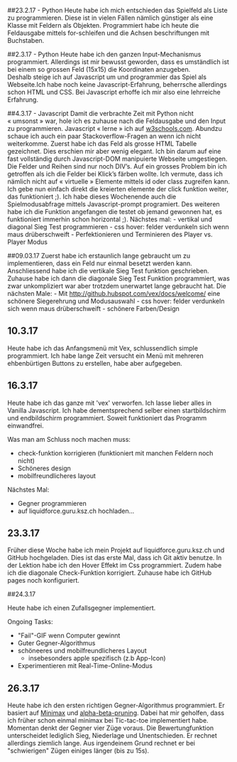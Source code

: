 ##23.2.17 - Python
Heute habe ich mich entschieden das Spielfeld als Liste zu programmieren.
Diese ist in vielen Fällen nämlich günstiger als eine Klasse mit Feldern als Objekten. Programmiert habe ich heute die Feldausgabe mittels for-schleifen und die Achsen beschriftungen mit Buchstaben.  

##2.3.17 - Python
Heute habe ich den ganzen Input-Mechanismus programmiert. Allerdings ist mir bewusst geworden, dass es umständlich ist bei einem so grossen Feld (15x15) die Koordinaten anzugeben.  
Deshalb steige ich auf Javascript um und programmier das Spiel als Webseite.Ich habe noch keine Javascript-Erfahrung, beherrsche allerdings schon HTML und CSS. Bei Javascript erhoffe ich mir also eine lehrreiche Erfahrung.  

##4.3.17 - Javascript
Damit die verbrachte Zeit mit Python nicht « umsonst » war, hole ich es zuhause nach die Feldausgabe und den Input zu programmieren. Javascript « lerne » ich auf <a href="http://w3schools.com">w3schools.com</a>. Abundzu schaue ich auch ein paar Stackoverflow-Fragen an wenn ich nicht weiterkomme. Zuerst habe ich das Feld als grosse HTML Tabelle gezeichnet. Dies erschien mir aber wenig elegant. Ich bin darum auf eine fast vollständig durch Javascript-DOM manipuierte Webseite umgestiegen. Die Felder und Reihen sind nur noch DIV’s. Auf ein grosses Problem bin ich getroffen als ich die Felder bei Klick’s färben wollte. Ich vermute, dass ich nämlich nicht auf « virtuelle » Elemente    mittels id oder class zugreifen kann. Ich gebe nun einfach direkt die kreierten elemente der click funktion weiter, das funktioniert ;).   Ich habe dieses Wochenende auch die Spielmodusabfrage mittels Javascript-prompt programiert. Des weiteren habe ich die Funktion angefangen die   testet ob jemand gewonnen hat, es funktioniert immerhin schon horizontal ;).
Nächstes mal:
    - vertikal und diagonal Sieg Test programmieren
    - css hover: felder verdunkeln sich wenn maus drüberschweift
    - Perfektionieren und Terminieren des Player vs. Player Modus

##09.03.17
Zuerst habe ich erstaunlich lange gebraucht um zu implementieren, dass ein Feld nur einmal besetzt werden kann.  
Anschliessend habe ich die vertikale Sieg Test funktion geschrieben.  Zuhause habe ich dann die diagonale Sieg Test Funktion programmiert, was zwar unkompliziert war aber trotzdem unerwartet lange gebraucht hat.
Die nächsten Male:
    - Mit <http://github.hubspot.com/vex/docs/welcome/> eine schönere Siegerehrung und Modusauswahl
    - css hover: felder verdunkeln sich wenn maus drüberschweift
    - schönere Farben/Design

## 10.3.17

Heute habe ich das Anfangsmenü mit Vex, schlussendlich simple programmiert. Ich habe lange Zeit versucht ein Menü mit mehreren ehbenbürtigen Buttons zu erstellen, habe aber aufgegeben.

## 16.3.17

Heute habe ich das ganze mit 'vex' verworfen. Ich lasse lieber alles in Vanilla Javascript. Ich habe dementsprechend selber einen startbildschirm und endbildschirm programmiert. Soweit funktioniert das Programm einwandfrei. 

Was man am Schluss noch machen muss:

- check-funktion korrigieren (funktioniert mit manchen Feldern noch nicht)
- Schöneres design
- mobilfreundlicheres layout

Nächstes Mal:

- Gegner programmieren
- auf liquidforce.guru.ksz.ch hochladen...

## 23.3.17
Früher diese Woche habe ich mein Projekt auf liquidforce.guru.ksz.ch und GitHub hochgeladen.
Dies ist das erste Mal, dass ich Git aktiv benutze. 
In der Lektion habe ich den Hover Effekt im Css programmiert.
Zudem habe ich die diagonale Check-Funktion korrigiert.
Zuhause habe ich GitHub pages noch konfiguriert.

##24.3.17

Heute habe ich einen Zufallsgegner implementiert.

Ongoing Tasks:

- "Fail"-GIF wenn Computer gewinnt
- Guter Gegner-Algorithmus
- schöneeres und mobilfreundlicheres Layout
    - insebesonders apple spezifisch (z.b App-Icon)
- Experimentieren mit Real-Time-Online-Modus


## 26.3.17

Heute habe ich den ersten richtigen Gegner-Algorithmus programmiert. Er basiert auf [Minimax](https://de.wikipedia.org/wiki/Minimax-Algorithmus) und [alpha-beta-pruning](https://de.wikipedia.org/wiki/Alpha-Beta-Suche). Dabei hat mir geholfen, dass ich früher schon einmal minimax bei Tic-tac-toe implementiert habe. Momentan denkt der Gegner vier Züge voraus. Die Bewertungfunktion unterscheidet lediglich Sieg, Niederlage und Unentschieden. Er rechnet allerdings ziemlich lange. Aus irgendeinem Grund rechnet er bei "schwierigen" Zügen einiges länger (bis zu 15s).